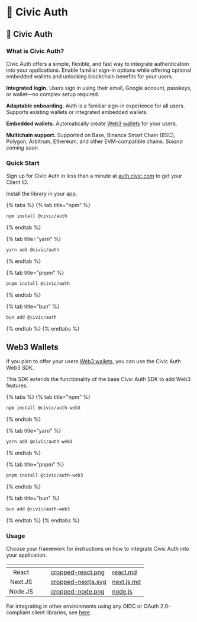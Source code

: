 # 🔏 Civic Auth

## 🔏 Civic Auth

### What is Civic Auth?

Civic Auth offers a simple, flexible, and fast way to integrate authentication into your applications. Enable familiar sign-in options while offering optional embedded wallets and unlocking blockchain benefits for your users.

**Integrated login.** Users sign in using their email, Google account, passkeys, or wallet—no complex setup required.

**Adaptable onboarding.** Auth is a familiar sign-in experience for all users. Supports existing wallets or integrated embedded wallets.

**Embedded wallets.** Automatically create [Web3 wallets](../web3/what-are-embedded-wallets.md) for your users.

**Multichain support.** Supported on Base, Binance Smart Chain (BSC), Polygon, Arbitrum, Ethereum, and other EVM-compatible chains. _Solana coming soon._

### Quick Start

Sign up for Civic Auth in less than a minute at [auth.civic.com](https://auth.civic.com) to get your Client ID.

Install the library in your app.

{% tabs %}
{% tab title="npm" %}
```bash
npm install @civic/auth
```
{% endtab %}

{% tab title="yarn" %}
```bash
yarn add @civic/auth
```
{% endtab %}

{% tab title="pnpm" %}
```bash
pnpm install @civic/auth
```
{% endtab %}

{% tab title="bun" %}
```bash
bun add @civic/auth
```
{% endtab %}
{% endtabs %}

## Web3 Wallets

If you plan to offer your users [Web3 wallets](../web3/what-are-embedded-wallets.md), you can use the Civic Auth Web3 SDK.

This SDK extends the functionality of the base Civic Auth SDK to add Web3 features.

{% tabs %}
{% tab title="npm" %}
```bash
npm install @civic/auth-web3
```
{% endtab %}

{% tab title="yarn" %}
```bash
yarn add @civic/auth-web3
```
{% endtab %}

{% tab title="pnpm" %}
```bash
pnpm install @civic/auth-web3
```
{% endtab %}

{% tab title="bun" %}
```bash
bun add @civic/auth-web3
```
{% endtab %}
{% endtabs %}

### Usage

Choose your framework for instructions on how to integrate Civic Auth into your application.

<table data-view="cards"><thead><tr><th align="center"></th><th data-hidden></th><th data-hidden></th><th data-hidden data-card-cover data-type="files"></th><th data-hidden data-card-target data-type="content-ref"></th></tr></thead><tbody><tr><td align="center">React</td><td></td><td></td><td><a href=".gitbook/assets/cropped-react.png">cropped-react.png</a></td><td><a href="integration/react.md">react.md</a></td></tr><tr><td align="center">Next.JS</td><td></td><td></td><td><a href=".gitbook/assets/cropped-nextjs.svg">cropped-nextjs.svg</a></td><td><a href="integration/next.js.md">next.js.md</a></td></tr><tr><td align="center">Node.JS</td><td></td><td></td><td><a href=".gitbook/assets/cropped-node.png">cropped-node.png</a></td><td><a href="integration/node.js/">node.js</a></td></tr></tbody></table>

For integrating in other environments using any OIDC or OAuth 2.0-compliant client libraries, see [here](integration/other.md).
